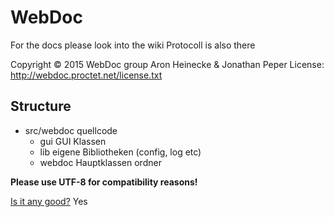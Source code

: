 # WebDoc
For the docs please look into the wiki
Protocoll is also there

Copyright © 2015 WebDoc group Aron Heinecke & Jonathan Peper
License: http://webdoc.proctet.net/license.txt

## Structure
* src/webdoc quellcode
  * gui GUI Klassen
  * lib eigene Bibliotheken (config, log etc)
  * webdoc Hauptklassen ordner
  
**Please use UTF-8 for compatibility reasons!**

[Is it any good?](https://news.ycombinator.com/item?id=3067434)
Yes
